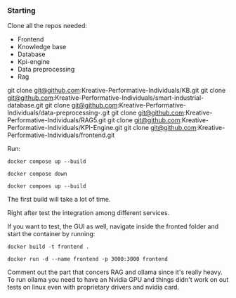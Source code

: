 ### Starting 
Clone all the repos needed:
- Frontend
- Knowledge base 
- Database
- Kpi-engine 
- Data preprocessing 
- Rag 

git clone git@github.com:Kreative-Performative-Individuals/KB.git
git clone git@github.com:Kreative-Performative-Individuals/smart-industrial-database.git
git clone git@github.com:Kreative-Performative-Individuals/data-preprocessing-.git
git clone git@github.com:Kreative-Performative-Individuals/RAG5.git
git clone git@github.com:Kreative-Performative-Individuals/KPI-Engine.git
git clone git@github.com:Kreative-Performative-Individuals/frontend.git

Run: 

``docker compose up --build``

``docker compose down``

``docker compoes up --build``

The first build will take a lot of time. 

Right after test the integration among different services.

If you want to test, the GUI as well, navigate inside the fronted folder and start the container by running:

``docker build -t frontend . ``

``docker run -d --name frontend -p 3000:3000 frontend``

Comment out the part that concers RAG and ollama since it's really heavy. To run ollama you need to have an Nvidia GPU and things didn't work on out tests on linux even with proprietary drivers and nvidia card.
